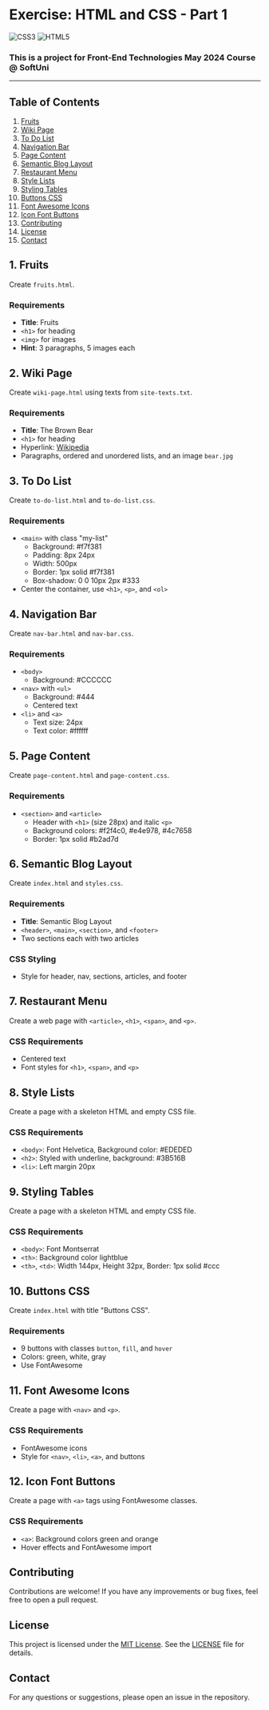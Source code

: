 # Exercise: HTML and CSS - Part 1
![CSS3](https://img.shields.io/badge/CSS3-1572B6?style=for-the-badge&logo=css3&logoColor=white)
![HTML5](https://img.shields.io/badge/HTML5-E34F26?style=for-the-badge&logo=html5&logoColor=white)
### This is a project for Front-End Technologies May 2024 Course @ SoftUni
---
## Table of Contents
1. [Fruits](#2-fruits)
2. [Wiki Page](#3-wiki-page)
3. [To Do List](#4-to-do-list)
4. [Navigation Bar](#5-navigation-bar)
5. [Page Content](#6-page-content)
6. [Semantic Blog Layout](#7-semantic-blog-layout)
7. [Restaurant Menu](#8-restaurant-menu)
8. [Style Lists](#9-style-lists)
9. [Styling Tables](#10-styling-tables)
10. [Buttons CSS](#11-buttons-css)
11. [Font Awesome Icons](#12-font-awesome-icons)
12. [Icon Font Buttons](#13-icon-font-buttons)
13. [Contributing](#Contributing)
14. [License](#License)
15. [Contact](#Contact)

## 1. Fruits
Create `fruits.html`.

### Requirements
- **Title**: Fruits
- `<h1>` for heading
- `<img>` for images
- **Hint**: 3 paragraphs, 5 images each

## 2. Wiki Page
Create `wiki-page.html` using texts from `site-texts.txt`.

### Requirements
- **Title**: The Brown Bear
- `<h1>` for heading
- Hyperlink: [Wikipedia](https://en.wikipedia.org/wiki/Brown_bear)
- Paragraphs, ordered and unordered lists, and an image `bear.jpg`

## 3. To Do List
Create `to-do-list.html` and `to-do-list.css`.

### Requirements
- `<main>` with class "my-list"
  - Background: #f7f381
  - Padding: 8px 24px
  - Width: 500px
  - Border: 1px solid #f7f381
  - Box-shadow: 0 0 10px 2px #333
- Center the container, use `<h1>`, `<p>`, and `<ol>`

## 4. Navigation Bar
Create `nav-bar.html` and `nav-bar.css`.

### Requirements
- `<body>`
  - Background: #CCCCCC
- `<nav>` with `<ul>`
  - Background: #444
  - Centered text
- `<li>` and `<a>`
  - Text size: 24px
  - Text color: #ffffff

## 5. Page Content
Create `page-content.html` and `page-content.css`.

### Requirements
- `<section>` and `<article>`
  - Header with `<h1>` (size 28px) and italic `<p>`
  - Background colors: #f2f4c0, #e4e978, #4c7658
  - Border: 1px solid #b2ad7d

## 6. Semantic Blog Layout
Create `index.html` and `styles.css`.

### Requirements
- **Title**: Semantic Blog Layout
- `<header>`, `<main>`, `<section>`, and `<footer>`
- Two sections each with two articles

### CSS Styling
- Style for header, nav, sections, articles, and footer

## 7. Restaurant Menu
Create a web page with `<article>`, `<h1>`, `<span>`, and `<p>`.

### CSS Requirements
- Centered text
- Font styles for `<h1>`, `<span>`, and `<p>`

## 8. Style Lists
Create a page with a skeleton HTML and empty CSS file.

### CSS Requirements
- `<body>`: Font Helvetica, Background color: #EDEDED
- `<h2>`: Styled with underline, background: #3B516B
- `<li>`: Left margin 20px

## 9. Styling Tables
Create a page with a skeleton HTML and empty CSS file.

### CSS Requirements
- `<body>`: Font Montserrat
- `<th>`: Background color lightblue
- `<th>`, `<td>`: Width 144px, Height 32px, Border: 1px solid #ccc

## 10. Buttons CSS
Create `index.html` with title "Buttons CSS".

### Requirements
- 9 buttons with classes `button`, `fill`, and `hover`
- Colors: green, white, gray
- Use FontAwesome

## 11. Font Awesome Icons
Create a page with `<nav>` and `<p>`.

### CSS Requirements
- FontAwesome icons
- Style for `<nav>`, `<li>`, `<a>`, and buttons

## 12. Icon Font Buttons
Create a page with `<a>` tags using FontAwesome classes.

### CSS Requirements
- `<a>`: Background colors green and orange
- Hover effects and FontAwesome import
  
## Contributing
Contributions are welcome! If you have any improvements or bug fixes, feel free to open a pull request.

## License
This project is licensed under the [MIT License](LICENSE). See the [LICENSE](LICENSE) file for details.

## Contact
For any questions or suggestions, please open an issue in the repository.
